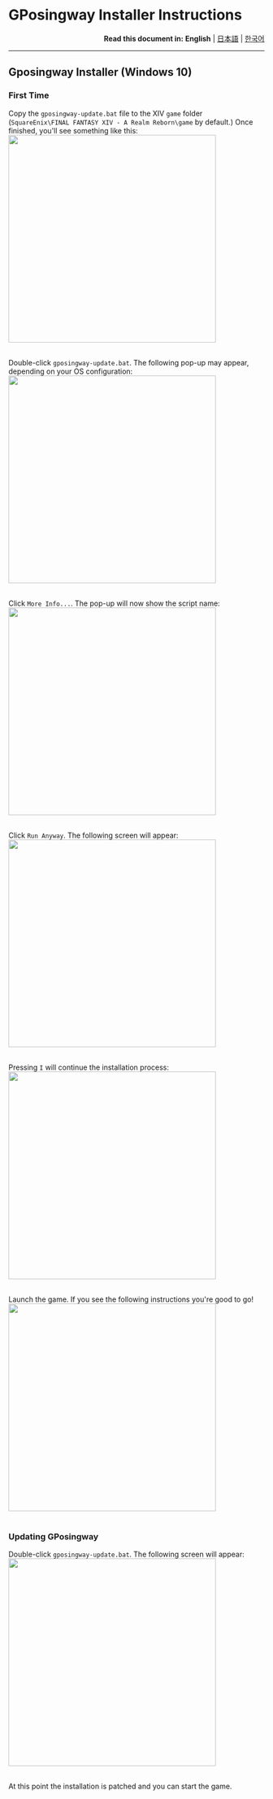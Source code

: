 # GPosingway Installer Instructions

<div align="right">
  <b>Read this document in:</b>
  <b>English</b> | 
  <a href="./gposingway_installer_instructions.ja.md">日本語</a> | 
  <a href="./gposingway_installer_instructions.ko.md">한국어</a> 
</div>

---

## Gposingway Installer (Windows 10)

### First Time

Copy the `gposingway-update.bat` file to the XIV `game` folder (`SquareEnix\FINAL FANTASY XIV - A Realm Reborn\game` by default.) Once finished, you'll see something like this:  
<img src='https://github.com/gposingway/gposingway/assets/18711130/ab2da9d6-bf6c-4c15-bf44-20a8ddae69a1' width='408' /><br/><br/>

Double-click `gposingway-update.bat`. The following pop-up may appear, depending on your OS configuration:  
<img src='https://github.com/gposingway/gposingway/assets/18711130/9cf1ac93-20b7-41f3-b17e-4e44babb59fc' width='408' /><br/><br/>

Click `More Info...`. The pop-up will now show the script name:  
<img src='https://github.com/gposingway/gposingway/assets/18711130/a47d0795-caa3-4a7e-a9f8-75d7b2d8961e' width='408' /><br/><br/>

Click `Run Anyway`. The following screen will appear:  
<img src='https://github.com/gposingway/gposingway/assets/18711130/ac637b7a-2e61-43f8-83f5-25040184f687' width='408' /><br/><br/>

Pressing `I` will continue the installation process:  
<img src='https://github.com/gposingway/gposingway/assets/18711130/57dbca2b-be15-4e7a-af70-ec97fbe3e03a' width='408' /><br/><br/>

Launch the game. If you see the following instructions you're good to go!  
<img src='https://github.com/gposingway/gposingway/assets/18711130/65ef0e5f-f49e-4903-9105-acd9bb9c41e9' width='408' /><br/><br/>

### Updating GPosingway

Double-click `gposingway-update.bat`. The following screen will appear:  
<img src='https://github.com/gposingway/gposingway/assets/18711130/6dc7431a-9793-46b3-9889-434b645bac8e' width='408' /><br/><br/>

At this point the installation is patched and you can start the game.
